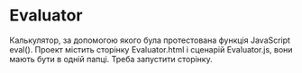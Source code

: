 # Evaluator
Калькулятор, за допомогою якого була протестована функція JavaScript eval().
Проект містить сторінку Evaluator.html і сценарій Evaluator.js, вони мають бути в одній папці. Треба запустити сторінку.

